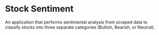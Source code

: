 # Stock Sentiment

An application that performs sentimental analysis from scraped data to classify stocks into three separate categories (Bullish, Bearish, or Neutral).

